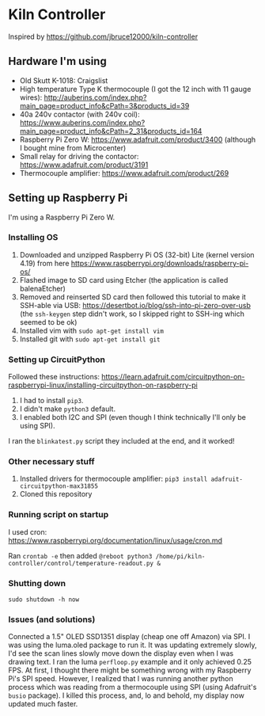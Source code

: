 # Kiln Controller

Inspired by https://github.com/jbruce12000/kiln-controller

## Hardware I'm using

- Old Skutt K-1018: Craigslist
- High temperature Type K thermocouple (I got the 12 inch with 11 gauge wires): http://auberins.com/index.php?main_page=product_info&cPath=3&products_id=39
- 40a 240v contactor (with 240v coil): https://www.auberins.com/index.php?main_page=product_info&cPath=2_31&products_id=164
- Raspberry Pi Zero W: https://www.adafruit.com/product/3400 (although I bought mine from Microcenter)
- Small relay for driving the contactor: https://www.adafruit.com/product/3191
- Thermocouple amplifier: https://www.adafruit.com/product/269

## Setting up Raspberry Pi

I'm using a Raspberry Pi Zero W.

### Installing OS

1. Downloaded and unzipped Raspberry Pi OS (32-bit) Lite (kernel version 4.19) from here https://www.raspberrypi.org/downloads/raspberry-pi-os/
2. Flashed image to SD card using Etcher (the application is called balenaEtcher)
3. Removed and reinserted SD card then followed this tutorial to make it SSH-able via USB: https://desertbot.io/blog/ssh-into-pi-zero-over-usb (the `ssh-keygen` step didn't work, so I skipped right to SSH-ing which seemed to be ok)
4. Installed vim with `sudo apt-get install vim`
5. Installed git with `sudo apt-get install git`

### Setting up CircuitPython

Followed these instructions: https://learn.adafruit.com/circuitpython-on-raspberrypi-linux/installing-circuitpython-on-raspberry-pi

1. I had to install `pip3`.
2. I didn't make `python3` default.
3. I enabled both I2C and SPI (even though I think technically I'll only be using SPI).

I ran the `blinkatest.py` script they included at the end, and it worked!

### Other necessary stuff

1. Installed drivers for thermocouple amplifier: `pip3 install adafruit-circuitpython-max31855`
2. Cloned this repository

### Running script on startup

I used cron: https://www.raspberrypi.org/documentation/linux/usage/cron.md

Ran `crontab -e` then added `@reboot python3 /home/pi/kiln-controller/control/temperature-readout.py &`

### Shutting down

```
sudo shutdown -h now
```

### Issues (and solutions)

Connected a 1.5" OLED SSD1351 display (cheap one off Amazon) via SPI. I was using the luma.oled package to run it. It was updating extremely slowly, I'd see the scan lines slowly move down the display even when I was drawing text. I ran the luma `perfloop.py` example and it only achieved 0.25 FPS. At first, I thought there might be something wrong with my Raspberry Pi's SPI speed. However, I realized that I was running another python process which was reading from a thermocouple using SPI (using Adafruit's `busio` package). I killed this process, and, lo and behold, my display now updated much faster.